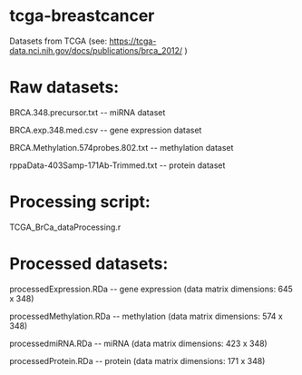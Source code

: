 # tcga-breastcancer
Datasets from TCGA (see: https://tcga-data.nci.nih.gov/docs/publications/brca_2012/ )

Raw datasets:
=============
BRCA.348.precursor.txt               -- miRNA dataset

BRCA.exp.348.med.csv                 -- gene expression dataset

BRCA.Methylation.574probes.802.txt   -- methylation dataset

rppaData-403Samp-171Ab-Trimmed.txt   -- protein dataset 

Processing script:
==================
TCGA_BrCa_dataProcessing.r

Processed datasets:
===================
processedExpression.RDa    -- gene expression  (data matrix dimensions: 645 x 348)

processedMethylation.RDa   -- methylation      (data matrix dimensions: 574 x 348)

processedmiRNA.RDa         -- miRNA            (data matrix dimensions: 423 x 348)  

processedProtein.RDa       -- protein          (data matrix dimensions: 171 x 348)
